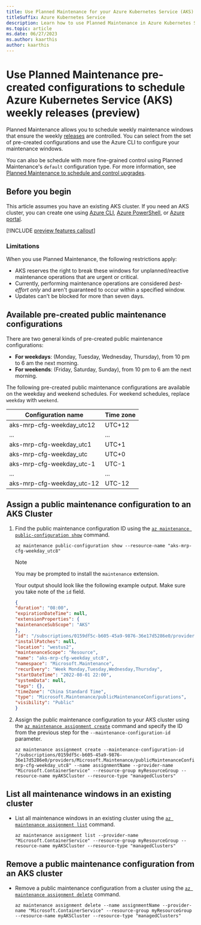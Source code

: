 ```yaml
---
title: Use Planned Maintenance for your Azure Kubernetes Service (AKS) cluster weekly releases (preview)
titleSuffix: Azure Kubernetes Service
description: Learn how to use Planned Maintenance in Azure Kubernetes Service (AKS) for cluster weekly releases.
ms.topic: article
ms.date: 06/27/2023
ms.author: kaarthis
author: kaarthis
---
```


# Use Planned Maintenance pre-created configurations to schedule Azure Kubernetes Service (AKS) weekly releases (preview)

Planned Maintenance allows you to schedule weekly maintenance windows that ensure the weekly [releases] are controlled. You can select from the set of pre-created configurations and use the Azure CLI to configure your maintenance windows.

You can also be schedule with more fine-grained control using Planned Maintenance's `default` configuration type. For more information, see [Planned Maintenance to schedule and control upgrades][planned-maintenance].

## Before you begin

This article assumes you have an existing AKS cluster. If you need an AKS cluster, you can create one using [Azure CLI][aks-quickstart-cli], [Azure PowerShell][aks-quickstart-powershell], or [Azure portal][aks-quickstart-portal].

[!INCLUDE [preview features callout](./includes/preview/preview-callout.md)]

### Limitations

When you use Planned Maintenance, the following restrictions apply:

- AKS reserves the right to break these windows for unplanned/reactive maintenance operations that are urgent or critical.
- Currently, performing maintenance operations are considered *best-effort only* and aren't guaranteed to occur within a specified window.
- Updates can't be blocked for more than seven days.

## Available pre-created public maintenance configurations

There are two general kinds of pre-created public maintenance configurations:

- **For weekdays**: (Monday, Tuesday, Wednesday, Thursday), from 10 pm to 6 am the next morning.
- **For weekends**: (Friday, Saturday, Sunday), from 10 pm to 6 am the next morning.

The following pre-created public maintenance configurations are available on the weekday and weekend schedules. For weekend schedules, replace `weekday` with `weekend`.

|Configuration name| Time zone|
|--|--|
|aks-mrp-cfg-weekday_utc12|UTC+12|
|...|...|
|aks-mrp-cfg-weekday_utc1|UTC+1|
|aks-mrp-cfg-weekday_utc|UTC+0|
|aks-mrp-cfg-weekday_utc-1|UTC-1|
|...|...|
|aks-mrp-cfg-weekday_utc-12|UTC-12|

## Assign a public maintenance configuration to an AKS Cluster

1. Find the public maintenance configuration ID using the [`az maintenance public-configuration show`][az-maintenance-public-configuration-show] command.

    ```azurecli-interactive
    az maintenance public-configuration show --resource-name "aks-mrp-cfg-weekday_utc8"
    ```

    > [!NOTE]
    > You may be prompted to install the `maintenance` extension.

    Your output should look like the following example output. Make sure you take note of the `id` field.

    ```json
    {
    "duration": "08:00",
    "expirationDateTime": null,
    "extensionProperties": {
    "maintenanceSubScope": "AKS"
    },
    "id": "/subscriptions/0159df5c-b605-45a9-9876-36e17d5286e0/providers/Microsoft.Maintenance/publicMaintenanceConfigurations/aks-mrp-cfg-weekday_utc8",
    "installPatches": null,
    "location": "westus2",
    "maintenanceScope": "Resource",
    "name": "aks-mrp-cfg-weekday_utc8",
    "namespace": "Microsoft.Maintenance",
    "recurEvery": "Week Monday,Tuesday,Wednesday,Thursday",
    "startDateTime": "2022-08-01 22:00",
    "systemData": null,
    "tags": {},
    "timeZone": "China Standard Time",
    "type": "Microsoft.Maintenance/publicMaintenanceConfigurations",
    "visibility": "Public"
    }
    ```

2. Assign the public maintenance configuration to your AKS cluster using the [`az maintenance assignment create`][az-maintenance-assignment-create] command and specify the ID from the previous step for the `--maintenance-configuration-id` parameter.

    ```azurecli-interactive
    az maintenance assignment create --maintenance-configuration-id "/subscriptions/0159df5c-b605-45a9-9876-36e17d5286e0/providers/Microsoft.Maintenance/publicMaintenanceConfigurations/aks-mrp-cfg-weekday_utc8" --name assignmentName --provider-name "Microsoft.ContainerService" --resource-group myResourceGroup --resource-name myAKSCluster --resource-type "managedClusters"
    ```

## List all maintenance windows in an existing cluster

- List all maintenance windows in an existing cluster using the [`az maintenance assignment list`][az-maintenance-assignment-list] command.

    ```azurecli-interactive
    az maintenance assignment list --provider-name "Microsoft.ContainerService" --resource-group myResourceGroup --resource-name myAKSCluster --resource-type "managedClusters"
    ```

## Remove a public maintenance configuration from an AKS cluster

- Remove a public maintenance configuration from a cluster using the [`az maintenance assignment delete`][az-maintenance-assignment-delete] command.

    ```azurecli-interactive
    az maintenance assignment delete --name assignmentName --provider-name "Microsoft.ContainerService" --resource-group myResourceGroup --resource-name myAKSCluster --resource-type "managedClusters"
    ```

<!-- LINKS - Internal -->
[aks-quickstart-cli]: ./learn/quick-kubernetes-deploy-cli.md
[aks-quickstart-portal]: ./learn/quick-kubernetes-deploy-portal.md
[aks-quickstart-powershell]: ./learn/quick-kubernetes-deploy-powershell.md
[releases]:release-tracker.md
[planned-maintenance]: ./planned-maintenance.md
[az-maintenance-public-configuration-show]: /cli/azure/maintenance/public-configuration#az-maintenance-public-configuration-show
[az-maintenance-assignment-create]: /cli/azure/maintenance/assignment#az-maintenance-assignment-create
[az-maintenance-assignment-list]: /cli/azure/maintenance/assignment#az-maintenance-assignment-list
[az-maintenance-assignment-delete]: /cli/azure/maintenance/assignment#az-maintenance-assignment-delete
